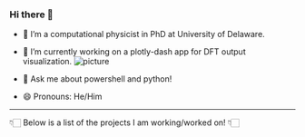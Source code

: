 ### Hi there 👋

- 🔭 I’m a computational physicist in PhD at University of Delaware. 
- 🌱 I’m currently working on a plotly-dash app for DFT output visualization. 
![picture]("./pivotpy.png")

- 💬 Ask me about powershell and python! 
- 😄 Pronouns: He/Him

----
👇🏻 Below is a list of the projects I am working/worked on! 👇🏻 
